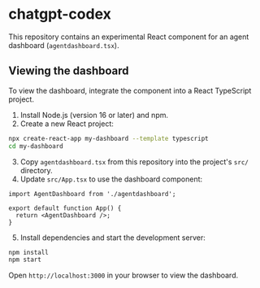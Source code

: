 # chatgpt-codex

This repository contains an experimental React component for an agent dashboard (`agentdashboard.tsx`).

## Viewing the dashboard

To view the dashboard, integrate the component into a React TypeScript project.

1. Install Node.js (version 16 or later) and npm.
2. Create a new React project:

```bash
npx create-react-app my-dashboard --template typescript
cd my-dashboard
```

3. Copy `agentdashboard.tsx` from this repository into the project's `src/` directory.
4. Update `src/App.tsx` to use the dashboard component:

```tsx
import AgentDashboard from './agentdashboard';

export default function App() {
  return <AgentDashboard />;
}
```

5. Install dependencies and start the development server:

```bash
npm install
npm start
```

Open `http://localhost:3000` in your browser to view the dashboard.
